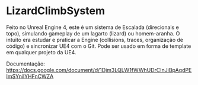# LizardClimbSystem
Feito no Unreal Engine 4, este é um sistema de Escalada (direcionais e topo), simulando gameplay de um lagarto (lizard) ou homem-aranha.
O intuito era estudar e praticar a Engine (collisions, traces, organização de código) e sincronizar UE4 com o Git.
Pode ser usado em forma de template em qualquer projeto da UE4.

Documentação: https://docs.google.com/document/d/1Djm3LQLW1fWWhUDrCInJiBpAqdPEImSYnilYHFnCWZA
